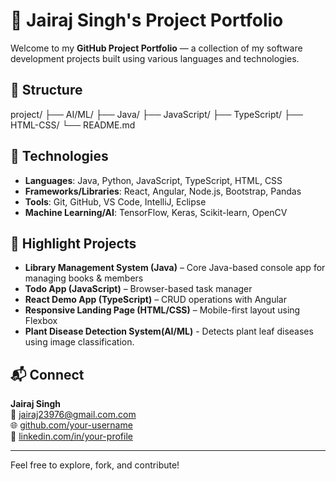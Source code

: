 # 🧠 Jairaj Singh's Project Portfolio

Welcome to my **GitHub Project Portfolio** — a collection of my software development projects built using various languages and technologies.

## 📁 Structure

project/ ├── AI/ML/ ├── Java/ ├── JavaScript/ ├── TypeScript/ ├── HTML-CSS/ └── README.md


## 🧰 Technologies

- **Languages**: Java, Python, JavaScript, TypeScript, HTML, CSS  
- **Frameworks/Libraries**: React, Angular, Node.js, Bootstrap, Pandas  
- **Tools**: Git, GitHub, VS Code, IntelliJ, Eclipse
- **Machine Learning/AI**: TensorFlow, Keras, Scikit-learn, OpenCV

## 🚀 Highlight Projects

- **Library Management System (Java)** – Core Java-based console app for managing books & members  
- **Todo App (JavaScript)** – Browser-based task manager  
- **React Demo App (TypeScript)** – CRUD operations with Angular  
- **Responsive Landing Page (HTML/CSS)** – Mobile-first layout using Flexbox
- **Plant Disease Detection System(AI/ML)** - Detects plant leaf diseases using image classification.

## 📬 Connect

**Jairaj Singh**  
📧 jairaj23976@gmail.com.com  
🌐 [github.com/your-username](https://github.com/jaish-dev)  
💼 [linkedin.com/in/your-profile](https://linkedin.com/in/jairaj-singh-/)

---

Feel free to explore, fork, and contribute!
